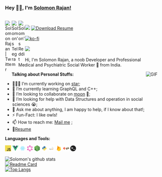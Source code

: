 ### Hey 👋🏽, I'm [Solomon Rajan!](https://solomonrajan.me) 

<br/>

<a href="https://twitter.com/iamsolomonrajan">
  <img align="left" alt="Solomon Rajan | Twitter" width="22px" src="https://cdn.jsdelivr.net/npm/simple-icons@5.1.0/icons/twitter.svg" />
</a>
<a href="https://t.me/encrypteduser/">
  <img align="left" alt="Solomon's Telegram" width="22px" src="https://cdn.jsdelivr.net/npm/simple-icons@5.1.0/icons/telegram.svg" />
</a>
<a href="https://www.reddit.com/user/solomonrajan/">
  <img align="left" alt="Solomon's Reddit" width="22px" src="https://cdn.jsdelivr.net/npm/simple-icons@5.1.0/icons/reddit.svg" />
</a>

![](https://visitor-badge.glitch.me/badge?page_id=solomonrajan.solomonrajan)
[![Download Resume](https://img.shields.io/sourceforge/dt/solomonrajan-resume.svg)](https://sourceforge.net/projects/solomonrajan-resume/files/latest/download)
<br>
<br>
[![ko-fi](https://ko-fi.com/img/githubbutton_sm.svg)](https://ko-fi.com/R6R12UF4S)
<br>
<br>
<img src="https://img.shields.io/liberapay/receives/solomon.rajan.svg?logo=liberapay">
<br>
<br>
Hi, I'm Solomon Rajan, a noob Developer and Professional Medical and Psychiatric Social Worker 🚀 from India.

  <img align="right" alt="GIF" src="https://media.tenor.com/images/772da4b883ba49f8354162f2d142a955/tenor.gif" />
  
  
**Talking about Personal Stuffs:**

- 👨🏽‍💻 I’m currently working on [star](https://github.com/solomonrajan/solomonrajan.github.io);
- 🌱 I’m currently learning GraphQL and C++; 
- 👯 I’m looking to collaborate on [moon](https://github.com/solomonrajan/download-navi) 🤝;
- 🤔 I’m looking for help with Data Structures and operation in social sciences 😭;
- 💬 Ask me about anything, I am happy to help, if I know about that!;
- ⚡️ Fun-Fact: I like owls!
- 📫 How to reach me: [Mail me](mailto:contaactme@solomonrajan.com:) ;
- 📝[Resume](https://github.com/solomonrajan/solomonrajan.github.io/releases/latest/download/solomon_rajan_resume.pdf)

**Languages and Tools:**  

<code><img height="20" src="https://raw.githubusercontent.com/github/explore/80688e429a7d4ef2fca1e82350fe8e3517d3494d/topics/javascript/javascript.png"></code>
<code><img height="20" src="https://raw.githubusercontent.com/github/explore/80688e429a7d4ef2fca1e82350fe8e3517d3494d/topics/vue/vue.png"></code>
<code><img height="20" src="https://raw.githubusercontent.com/github/explore/80688e429a7d4ef2fca1e82350fe8e3517d3494d/topics/react/react.png"></code>
<code><img height="20" src="https://raw.githubusercontent.com/github/explore/5c058a388828bb5fde0bcafd4bc867b5bb3f26f3/topics/graphql/graphql.png"></code>
<code><img height="20" src="https://raw.githubusercontent.com/github/explore/80688e429a7d4ef2fca1e82350fe8e3517d3494d/topics/nodejs/nodejs.png"></code>
<code><img height="20" src="https://raw.githubusercontent.com/github/explore/80688e429a7d4ef2fca1e82350fe8e3517d3494d/topics/python/python.png"></code>
<code><img height="20" src="https://raw.githubusercontent.com/github/explore/80688e429a7d4ef2fca1e82350fe8e3517d3494d/topics/mysql/mysql.png"></code>
<code><img height="20" src="https://raw.githubusercontent.com/github/explore/80688e429a7d4ef2fca1e82350fe8e3517d3494d/topics/firebase/firebase.png"></code>
<code><img height="20" src="https://raw.githubusercontent.com/github/explore/80688e429a7d4ef2fca1e82350fe8e3517d3494d/topics/git/git.png"></code>
<code><img height="20" src="https://raw.githubusercontent.com/github/explore/80688e429a7d4ef2fca1e82350fe8e3517d3494d/topics/terminal/terminal.png"></code>



![Solomon's github stats](https://github-readme-stats.vercel.app/api?username=solomonrajan&count_private=true&include_all_commits=true&show_icons=true&&theme=radical)<br>
[![Readme Card](https://github-readme-stats.vercel.app/api/pin/?username=solomonrajan&repo=solomonrajan.github.io&theme=radical)](https://github.com/solomonrajan/solomonrajan.github.io)<br>
[![Top Langs](https://github-readme-stats.vercel.app/api/top-langs/?username=solomonrajan&layout=compact&theme=radical)](https://github.com/solomonrajan/solomonrajan.github.io)
